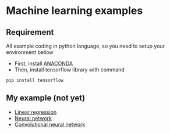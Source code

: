 # Machine learning examples

## Requirement

All example coding in python language, so you need to setup your environment bellow 

* First, install [ANACONDA](https://www.continuum.io/downloads)
* Then, install tensorflow library with command

`pip install tensorflow`

## My example (not yet) 

* [Linear regression](Linear_regression)
* [Neural network](Neural_network)
* [Convolutional neural network](Convolutional_neural_network)

